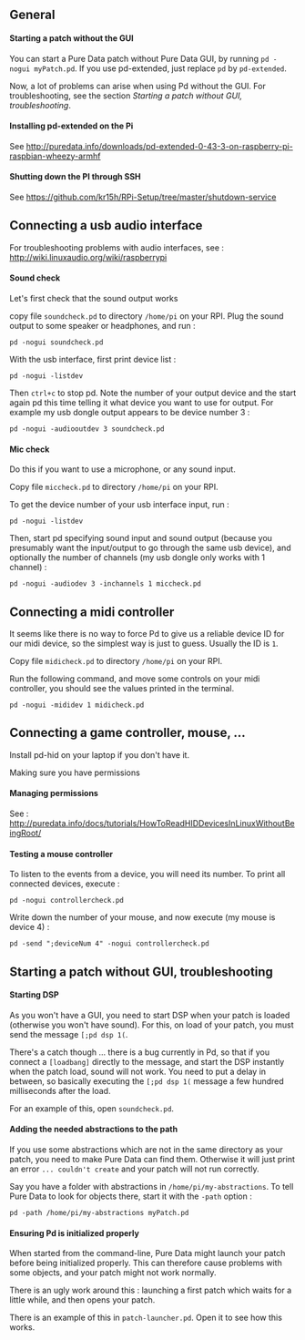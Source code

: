 General
---------


#### Starting a patch without the GUI

You can start a Pure Data patch without Pure Data GUI, by running `pd -nogui myPatch.pd`. If you use pd-extended, just replace `pd` by `pd-extended`. 

Now, a lot of problems can arise when using Pd without the GUI. For troubleshooting, see the section *Starting a patch without GUI, troubleshooting*.


#### Installing pd-extended on the Pi

See http://puredata.info/downloads/pd-extended-0-43-3-on-raspberry-pi-raspbian-wheezy-armhf


#### Shutting down the PI through SSH

See https://github.com/kr15h/RPi-Setup/tree/master/shutdown-service


Connecting a usb audio interface
----------------------------------

For troubleshooting problems with audio interfaces, see : http://wiki.linuxaudio.org/wiki/raspberrypi


#### Sound check

Let's first check that the sound output works

copy file `soundcheck.pd` to directory `/home/pi` on your RPI. Plug the sound output to some speaker or headphones, and run :

```
pd -nogui soundcheck.pd
```

With the usb interface, first print device list :

```
pd -nogui -listdev
```

Then `ctrl+c` to stop pd. Note the number of your output device and the start again pd this time telling it what device you want to use for output. For example my usb dongle output appears to be device number 3 :

```
pd -nogui -audiooutdev 3 soundcheck.pd
```


#### Mic check

Do this if you want to use a microphone, or any sound input.

Copy file `miccheck.pd` to directory `/home/pi` on your RPI.

To get the device number of your usb interface input, run : 

```
pd -nogui -listdev
```

Then, start pd specifying sound input and sound output (because you presumably want the input/output to go through the same usb device), and optionally the number of channels (my usb dongle only works with 1 channel) :

```
pd -nogui -audiodev 3 -inchannels 1 miccheck.pd
```


Connecting a midi controller
------------------------------

It seems like there is no way to force Pd to give us a reliable device ID for our midi device, so the simplest way is just to guess. Usually the ID is `1`.

Copy file `midicheck.pd` to directory `/home/pi` on your RPI.

Run the following command, and move some controls on your midi controller, you should see the values printed in the terminal.

```
pd -nogui -mididev 1 midicheck.pd
```


Connecting a game controller, mouse, ...
------------------------------------------

Install pd-hid on your laptop if you don't have it.

Making sure you have permissions


#### Managing permissions

See : http://puredata.info/docs/tutorials/HowToReadHIDDevicesInLinuxWithoutBeingRoot/


#### Testing a mouse controller

To listen to the events from a device, you will need its number. To print all connected devices, execute :

```
pd -nogui controllercheck.pd
```

Write down the number of your mouse, and now execute (my mouse is device 4) :

```
pd -send ";deviceNum 4" -nogui controllercheck.pd
```


Starting a patch without GUI, troubleshooting
-----------------------------------------------


#### Starting DSP

As you won't have a GUI, you need to start DSP when your patch is loaded (otherwise you won't have sound). For this, on load of your patch, you must send the message `[;pd dsp 1(`.

There's a catch though ... there is a bug currently in Pd, so that if you connect a `[loadbang]` directly to the message, and start the DSP instantly when the patch load, sound will not work. You need to put a delay in between, so basically executing the `[;pd dsp 1(` message a few hundred milliseconds after the load.

For an example of this, open `soundcheck.pd`. 


#### Adding the needed abstractions to the path

If you use some abstractions which are not in the same directory as your patch, you need to make Pure Data can find them. Otherwise it will just print an error `... couldn't create` and your patch will not run correctly.

Say you have a folder with abstractions in `/home/pi/my-abstractions`. To tell Pure Data to look for objects there, start it with the `-path` option :

```
pd -path /home/pi/my-abstractions myPatch.pd
```


#### Ensuring Pd is initialized properly

When started from the command-line, Pure Data might launch your patch before being initialized properly. This can therefore cause problems with some objects, and your patch might not work normally.

There is an ugly work around this : launching a first patch which waits for a little while, and then opens your patch.

There is an example of this in `patch-launcher.pd`. Open it to see how this works.
